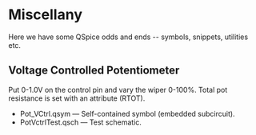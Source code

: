 # Miscellany

Here we have some QSpice odds and ends -- symbols, snippets, utilities etc.


## Voltage Controlled Potentiometer

Put 0-1.0V on the control pin and vary the wiper 0-100%.  Total pot resistance is set with an attribute (RTOT).

* Pot_VCtrl.qsym &mdash; Self-contained symbol (embedded subcircuit).
* PotVctrlTest.qsch &mdash; Test schematic.

